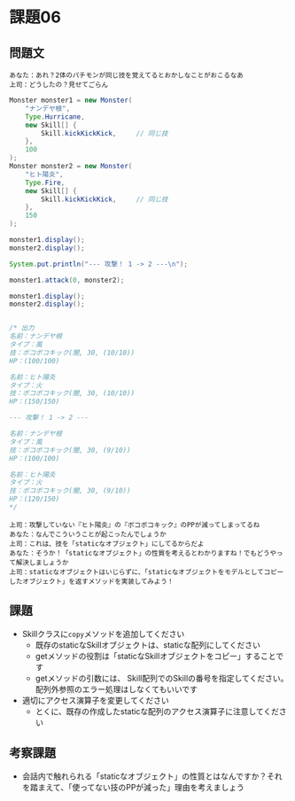 # 課題06

## 問題文

```
あなた：あれ？2体のパチモンが同じ技を覚えてるとおかしなことがおこるなあ
上司：どうしたの？見せてごらん
```

```java
Monster monster1 = new Monster(
    "ナンデヤ根",
    Type.Hurricane,
    new Skill[] {
        Skill.kickKickKick,     // 同じ技
    },
    100
);
Monster monster2 = new Monster(
    "ヒト陽炎",
    Type.Fire,
    new Skill[] {
        Skill.kickKickKick,     // 同じ技
    },
    150
);

monster1.display();
monster2.display();

System.put.println("--- 攻撃！ 1 -> 2 ---\n");

monster1.attack(0, monster2);

monster1.display();
monster2.display();


/* 出力
名前：ナンデヤ根
タイプ：風
技：ボコボコキック(闇, 30, (10/10))
HP：(100/100)

名前：ヒト陽炎
タイプ：火
技：ボコボコキック(闇, 30, (10/10))
HP：(150/150)

--- 攻撃！ 1 -> 2 ---

名前：ナンデヤ根
タイプ：風
技：ボコボコキック(闇, 30, (9/10))
HP：(100/100)

名前：ヒト陽炎
タイプ：火
技：ボコボコキック(闇, 30, (9/10))
HP：(120/150)
*/
```
```
上司：攻撃していない『ヒト陽炎』の『ボコボコキック』のPPが減ってしまってるね
あなた：なんでこういうことが起こったんでしょうか
上司：これは、技を「staticなオブジェクト」にしてるからだよ
あなた：そうか！「staticなオブジェクト」の性質を考えるとわかりますね！でもどうやって解決しましょうか
上司：staticなオブジェクトはいじらずに、「staticなオブジェクトをモデルとしてコピーしたオブジェクト」を返すメソッドを実装してみよう！
```

## 課題

- Skillクラスに`copy`メソッドを追加してください
    - 既存のstaticなSkillオブジェクトは、staticな配列にしてください
    - getメソッドの役割は「staticなSkillオブジェクトをコピー」することです
    - getメソッドの引数には、 Skill配列でのSkillの番号を指定してください。配列外参照のエラー処理はしなくてもいいです
- 適切にアクセス演算子を変更してください
    - とくに、既存の作成したstaticな配列のアクセス演算子に注意してください

## 考察課題

- 会話内で触れられる「staticなオブジェクト」の性質とはなんですか？それを踏まえて、「使ってない技のPPが減った」理由を考えましょう
